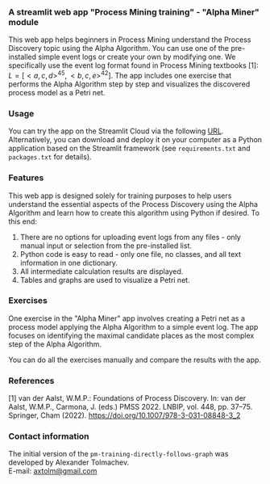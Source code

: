 ### A streamlit web app "Process Mining training" - "Alpha Miner" module
This web app helps beginners in Process Mining understand the Process Discovery topic using the Alpha Algorithm. You can use one of the pre-installed simple event logs or create your own by modifying one. We specifically use the event log format found in Process Mining textbooks [1]: $L =[< a, c, d>^{45},< b, c, e >^{42}]$. The app includes one exercise that performs the Alpha Algorithm step by step and visualizes the discovered process model as a Petri net.     

### Usage   
You can try the app on the Streamlit Cloud via the following [URL](http://185.105.88.103:8591/).    
Alternatively, you can download and deploy it on your computer as a Python application based on the Streamlit framework (see `requirements.txt` and `packages.txt` for details).     

### Features
This web app is designed solely for training purposes to help users understand the essential aspects of the Process Discovery using the Alpha Algorithm and learn how to create this algorithm using Python if desired. To this end:    
1. There are no options for uploading event logs from any files - only manual input or selection from the pre-installed list.    
2. Python code is easy to read - only one file, no classes, and all text information in one dictionary.    
3. All intermediate calculation results are displayed.    
4. Tables and graphs are used to visualize a Petri net.    

### Exercises
One exercise in the "Alpha Miner" app involves creating a Petri net as a process model applying the Alpha Algorithm to a simple event log. 
The app focuses on identifying the maximal candidate places as the most complex step of the Alpha Algorithm.        
     
You can do all the exercises manually and compare the results with the app.

### References
[1] van der Aalst, W.M.P.: Foundations of Process Discovery. In: van der Aalst, W.M.P., Carmona, J. (eds.) PMSS 2022. LNBIP, vol. 448, pp. 37–75. Springer, Cham (2022).
https://doi.org/10.1007/978-3-031-08848-3_2    

### Contact information
The initial version of the `pm-training-directly-follows-graph` was developed by Alexander Tolmachev.    
E-mail: axtolm@gmail.com 


